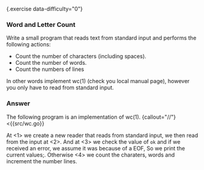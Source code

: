 {.exercise data-difficulty="0"}
### Word and Letter Count

Write a small program that reads text from standard input and performs the
following actions:

* Count the number of characters (including spaces).
* Count the number of words.
* Count the numbers of lines

In other words implement wc(1) (check you local manual page), however you only
have to read from standard input.


### Answer

The following program is an implementation of wc(1).
{callout="//"}
<{{src/wc.go}}

At <1> we create a new reader that reads from standard input, we then read from
the input at <2>. And at <3> we check the value of `ok` and if we received an
error, we assume it was because of a EOF, So we print the current values;.
Otherwise <4> we count the charaters, words and increment the number lines.
